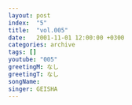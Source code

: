 ```yaml
---
layout: post
index:  "5"
title:  "vol.005"
date:   2001-11-01 12:00:00 +0300
categories: archive
tags: []
youtube: "005"
greetingM: なし
greetingT: なし
songName: 
singer: GEISHA
---
```

